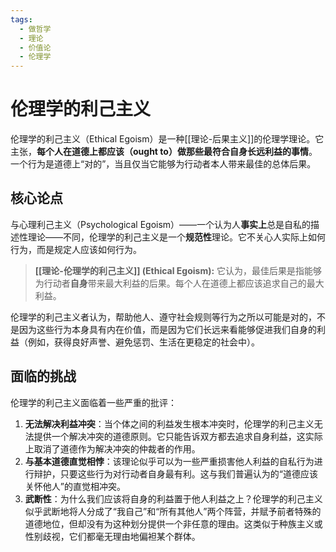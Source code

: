 ```yaml
---
tags:
  - 做哲学
  - 理论
  - 价值论
  - 伦理学
---
```


# 伦理学的利己主义

伦理学的利己主义（Ethical Egoism）是一种[[理论-后果主义]]的伦理学理论。它主张，**每个人在道德上都应该（ought to）做那些最符合自身长远利益的事情**。一个行为是道德上“对的”，当且仅当它能够为行动者本人带来最佳的总体后果。

## 核心论点

与心理利己主义（Psychological Egoism）——一个认为人**事实上**总是自私的描述性理论——不同，伦理学的利己主义是一个**规范性**理论。它不关心人实际上如何行为，而是规定人应该如何行为。

> **[[理论-伦理学的利己主义]] (Ethical Egoism):** 它认为，最佳后果是指能够为行动者**自身**带来最大利益的后果。每个人在道德上都应该追求自己的最大利益。

伦理学的利己主义者认为，帮助他人、遵守社会规则等行为之所以可能是对的，不是因为这些行为本身具有内在价值，而是因为它们长远来看能够促进我们自身的利益（例如，获得良好声誉、避免惩罚、生活在更稳定的社会中）。

## 面临的挑战

伦理学的利己主义面临着一些严重的批评：

1.  **无法解决利益冲突**：当个体之间的利益发生根本冲突时，伦理学的利己主义无法提供一个解决冲突的道德原则。它只能告诉双方都去追求自身利益，这实际上取消了道德作为解决冲突的仲裁者的作用。
2.  **与基本道德直觉相悖**：该理论似乎可以为一些严重损害他人利益的自私行为进行辩护，只要这些行为对行动者自身最有利。这与我们普遍认为的“道德应该关怀他人”的直觉相冲突。
3.  **武断性**：为什么我们应该将自身的利益置于他人利益之上？伦理学的利己主义似乎武断地将人分成了“我自己”和“所有其他人”两个阵营，并赋予前者特殊的道德地位，但却没有为这种划分提供一个非任意的理由。这类似于种族主义或性别歧视，它们都毫无理由地偏袒某个群体。

